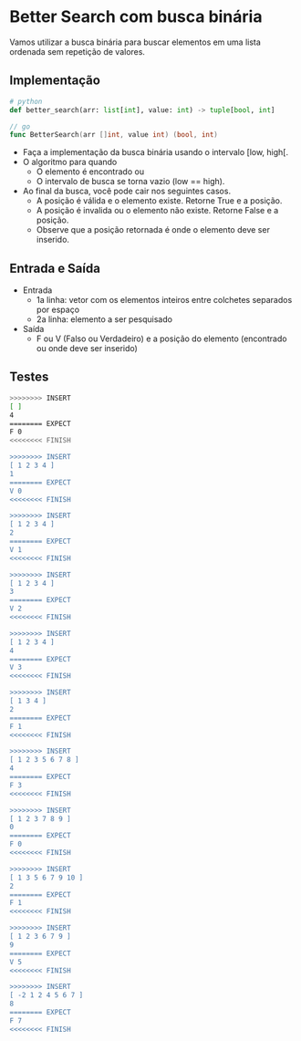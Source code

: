 # Better Search com busca binária

Vamos utilizar a busca binária para buscar elementos em uma lista ordenada sem repetição de valores.

## Implementação

```py
# python
def better_search(arr: list[int], value: int) -> tuple[bool, int]
```

```go
// go
func BetterSearch(arr []int, value int) (bool, int) 
```

- Faça a implementação da busca binária usando o intervalo [low, high[.
- O algoritmo para quando
  - O elemento é encontrado ou
  - O intervalo de busca se torna vazio (low == high).
- Ao final da busca, você pode cair nos seguintes casos.
  - A posição é válida e o elemento existe. Retorne True e a posição.
  - A posição é invalida ou o elemento não existe. Retorne False e a posição.
  - Observe que a posição retornada é onde o elemento deve ser inserido.

## Entrada e Saída

- Entrada
  - 1a linha: vetor com os elementos inteiros entre colchetes separados por espaço
  - 2a linha: elemento a ser pesquisado
- Saída
  - F ou V (Falso ou Verdadeiro) e a posição do elemento (encontrado ou onde deve ser inserido)

## Testes

```bash
>>>>>>>> INSERT
[ ]
4
======== EXPECT
F 0
<<<<<<<< FINISH

>>>>>>>> INSERT
[ 1 2 3 4 ]
1
======== EXPECT
V 0
<<<<<<<< FINISH

>>>>>>>> INSERT
[ 1 2 3 4 ]
2
======== EXPECT
V 1
<<<<<<<< FINISH

>>>>>>>> INSERT
[ 1 2 3 4 ]
3
======== EXPECT
V 2
<<<<<<<< FINISH

>>>>>>>> INSERT
[ 1 2 3 4 ]
4
======== EXPECT
V 3
<<<<<<<< FINISH

>>>>>>>> INSERT
[ 1 3 4 ]
2
======== EXPECT
F 1
<<<<<<<< FINISH

>>>>>>>> INSERT
[ 1 2 3 5 6 7 8 ]
4
======== EXPECT
F 3
<<<<<<<< FINISH

>>>>>>>> INSERT
[ 1 2 3 7 8 9 ]
0
======== EXPECT
F 0
<<<<<<<< FINISH

>>>>>>>> INSERT
[ 1 3 5 6 7 9 10 ]
2
======== EXPECT
F 1
<<<<<<<< FINISH

>>>>>>>> INSERT
[ 1 2 3 6 7 9 ]
9
======== EXPECT
V 5
<<<<<<<< FINISH

>>>>>>>> INSERT
[ -2 1 2 4 5 6 7 ]
8
======== EXPECT
F 7
<<<<<<<< FINISH

```
